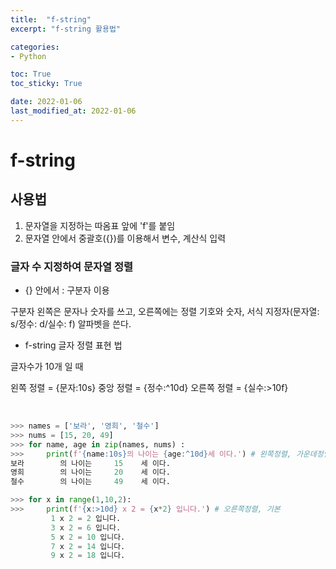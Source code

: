 ```yaml
---
title:  "f-string"
excerpt: "f-string 활용법"

categories:
- Python

toc: True
toc_sticky: True

date: 2022-01-06
last_modified_at: 2022-01-06
---
```


# f-string

## 사용법

1. 문자열을 지정하는 따옴표 앞에 'f'를 붙임
2. 문자열 안에서 중괄호({})를 이용해서 변수, 계산식 입력

### 글자 수 지정하여 문자열 정렬

- {} 안에서 : 구분자 이용

구분자 왼쪽은 문자나 숫자를 쓰고, 오른쪽에는 정렬 기호와 숫자, 서식 지정자(문자열: s/정수: d/실수: f) 알파벳을 쓴다.

- f-string 글자 정렬 표현 법

글자수가 10개 일 때

왼쪽 정렬 = {문자:10s}
중앙 정렬 = {정수:^10d}
오른쪽 정렬 = {실수:>10f}

<br>

```python
>>> names = ['보라', '영희', '철수']
>>> nums = [15, 20, 49]
>>> for name, age in zip(names, nums) :
>>>     print(f'{name:10s}의 나이는 {age:^10d}세 이다.') # 왼쪽정렬, 가운데정렬
보라        의 나이는     15    세 이다.
영희        의 나이는     20    세 이다.
철수        의 나이는     49    세 이다.

>>> for x in range(1,10,2):
>>>     print(f'{x:>10d} x 2 = {x*2} 입니다.') # 오른쪽정렬, 기본
         1 x 2 = 2 입니다.
         3 x 2 = 6 입니다.
         5 x 2 = 10 입니다.
         7 x 2 = 14 입니다.
         9 x 2 = 18 입니다.
```